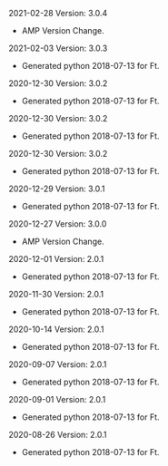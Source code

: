 2021-02-28 Version: 3.0.4
- AMP Version Change.

2021-02-03 Version: 3.0.3
- Generated python 2018-07-13 for Ft.

2020-12-30 Version: 3.0.2
- Generated python 2018-07-13 for Ft.

2020-12-30 Version: 3.0.2
- Generated python 2018-07-13 for Ft.

2020-12-30 Version: 3.0.2
- Generated python 2018-07-13 for Ft.

2020-12-29 Version: 3.0.1
- Generated python 2018-07-13 for Ft.

2020-12-27 Version: 3.0.0
- AMP Version Change.

2020-12-01 Version: 2.0.1
- Generated python 2018-07-13 for Ft.

2020-11-30 Version: 2.0.1
- Generated python 2018-07-13 for Ft.

2020-10-14 Version: 2.0.1
- Generated python 2018-07-13 for Ft.

2020-09-07 Version: 2.0.1
- Generated python 2018-07-13 for Ft.

2020-09-01 Version: 2.0.1
- Generated python 2018-07-13 for Ft.

2020-08-26 Version: 2.0.1
- Generated python 2018-07-13 for Ft.

